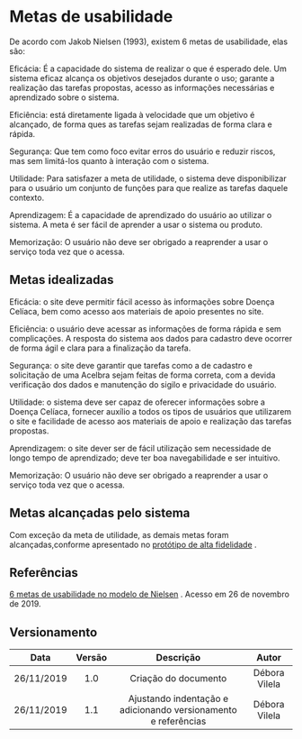 # Metas de usabilidade

De acordo com Jakob Nielsen (1993), existem 6 metas de usabilidade, elas são:

Eficácia: É a capacidade do sistema de realizar o que é esperado dele. Um sistema eficaz alcança os objetivos desejados durante o uso; garante a realização das tarefas propostas, acesso as informações necessárias e aprendizado sobre o sistema.

Eficiência: está diretamente ligada à velocidade que um objetivo é alcançado, de forma ques as tarefas sejam realizadas de forma clara e rápida.

Segurança: Que tem como foco evitar erros do usuário e reduzir riscos, mas sem limitá-los quanto à interação com o sistema. 

Utilidade: Para satisfazer a meta de utilidade, o sistema deve disponibilizar para o usuário um conjunto de funções para que realize as tarefas daquele contexto.

Aprendizagem: É a capacidade de aprendizado do usuário ao utilizar o sistema. A meta é ser fácil de aprender a usar o sistema ou produto.

Memorização: O usuário não deve ser obrigado a reaprender a usar o serviço toda vez que o acessa.


## Metas idealizadas 

Eficácia: o site deve permitir fácil acesso às informações sobre Doença Celíaca, bem como acesso aos materiais de apoio presentes no site.

Eficiência: o usuário deve acessar as informações de forma rápida e sem complicações. A resposta do sistema aos dados para cadastro deve ocorrer de forma ágil e clara para a finalização da tarefa.

Segurança: o site deve garantir que tarefas como a de cadastro e solicitação de uma Acelbra sejam feitas de forma correta, com a devida verificação dos dados e manutenção do sigilo e privacidade do usuário. 

Utilidade: o sistema deve ser capaz de oferecer informações sobre a Doença Celíaca, fornecer auxílio a todos os tipos de usuários que utilizarem o site e facilidade de acesso aos materiais de apoio e realização das tarefas propostas.

Aprendizagem: o site dever ser de fácil utilização sem necessidade de longo tempo de aprendizado; deve ter boa navegabilidade e ser intuitivo.

Memorização: O usuário não deve ser obrigado a reaprender a usar o serviço toda vez que o acessa.


## Metas alcançadas pelo sistema

Com exceção da meta de utilidade, as demais metas foram alcançadas,conforme apresentado no [protótipo de alta fidelidade](../prototipo_alta/prototipo_de_alta_fidelidade.md) .

## Referências

[6 metas de usabilidade no modelo de Nielsen](https://medium.com/vivareal-ux-chapter/as-6-metas-de-usabilidade-9491442fd56a) . Acesso em 26 de novembro de 2019.

## Versionamento

|Data|Versão|Descrição|Autor|
|:--:|:----:|:-------:|:---:|
|26/11/2019|1.0|Criação do documento|Débora Vilela|
| 26/11/2019 | 1.1    | Ajustando indentação e adicionando versionamento e referências | Débora Vilela     |